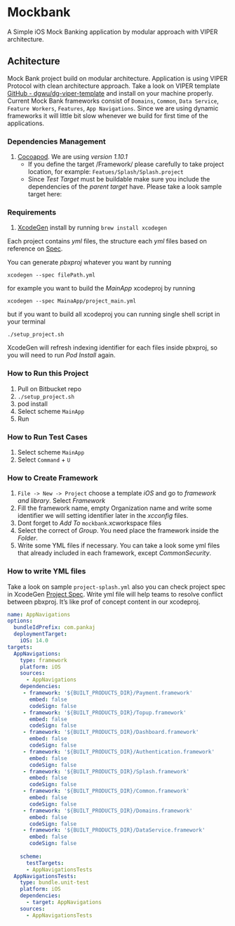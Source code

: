 # Mockbank
A Simple iOS Mock Banking application by modular approach with VIPER architecture.

## Achitecture
Mock Bank project build on modular architecture.
Application is using VIPER Protocol with clean architecture approach. Take a look on VIPER template [GitHub - dgwu/dg-viper-template](https://github.com/dgwu/dg-viper-template) and install on your machine properly.
Current Mock Bank frameworks consist of `Domains`, `Common`, `Data Service`, `Feature Workers`, `Features`, `App Navigations`.
Since we are using dynamic frameworks it will little bit slow whenever we build for first time of the applications.

### Dependencies Management
1. [Cocoapod](_https://guides.cocoapods.org/_). We are using *version 1.10.1*
    * If you define the target /Framework/ please carefully to take project location, for example: `Featues/Splash/Splash.project` 
    * Since *Test Target* must be buildable make sure you include the dependencies of the *parent target* have. Please take a look sample target here:

### Requirements
1. [XcodeGen](_https://github.com/yonaskolb/XcodeGen_) install by running `brew install xcodegen`

Each project contains *yml* files, the structure each *yml* files based on reference on [Spec](_https://github.com/yonaskolb/XcodeGen/blob/master/Docs/ProjectSpec.md_). 

You can generate *pbxproj* whatever you want by running

 `xcodegen --spec filePath.yml`

for example you want to build the *MainApp* xcodeproj by running

`xcodegen --spec MainaApp/project_main.yml`

but if you want to build all xcodeproj you can running single shell script in your terminal

 `./setup_project.sh` 

XcodeGen will refresh indexing identifier for each files inside pbxproj, so you will need to run *Pod Install* again.

### How to Run this Project
1. Pull on Bitbucket repo
2. `./setup_project.sh`
3. pod install
4. Select scheme `MainApp` 
5. Run

### How to Run Test Cases
1. Select scheme `MainApp`
2. Select `Command` + `U` 


### How to Create Framework
1. `File -> New -> Project` choose a template *iOS* and go to *framework and library*. Select *Framework*
2. Fill the framework name, empty Organization name and write some identifier we will setting identifier later in the *xcconfig* files.
3. Dont forget to *Add To* `mockbank`.xcworkspace files
4. Select the correct of *Group*. You need place the framework inside the *Folder*.
5. Write some YML files if necessary. You can take a look some yml files that already included in each framework, except *CommonSecurity*.

### How to write YML files
Take a look on sample `project-splash.yml` also you can check project spec in XcodeGen [Project Spec](https://github.com/yonaskolb/XcodeGen/blob/master/Docs/ProjectSpec.md). Write yml file will help teams to resolve conflict between pbxproj. It’s like prof of concept content in our xcodeproj.

```yaml
name: AppNavigations
options:
  bundleIdPrefix: com.pankaj
  deploymentTarget:
    iOS: 14.0
targets:
  AppNavigations:
    type: framework
    platform: iOS
    sources:
      - AppNavigations
    dependencies:
     - framework: '${BUILT_PRODUCTS_DIR}/Payment.framework'
       embed: false
       codeSign: false
     - framework: '${BUILT_PRODUCTS_DIR}/Topup.framework'
       embed: false
       codeSign: false
     - framework: '${BUILT_PRODUCTS_DIR}/Dashboard.framework'
       embed: false
       codeSign: false
     - framework: '${BUILT_PRODUCTS_DIR}/Authentication.framework'
       embed: false
       codeSign: false
     - framework: '${BUILT_PRODUCTS_DIR}/Splash.framework'
       embed: false
       codeSign: false
     - framework: '${BUILT_PRODUCTS_DIR}/Common.framework'
       embed: false
       codeSign: false
     - framework: '${BUILT_PRODUCTS_DIR}/Domains.framework'
       embed: false
       codeSign: false
     - framework: '${BUILT_PRODUCTS_DIR}/DataService.framework'
       embed: false
       codeSign: false
       
    scheme:
      testTargets:
      - AppNavigationsTests
  AppNavigationsTests:
    type: bundle.unit-test
    platform: iOS
    dependencies:
      - target: AppNavigations
    sources:
      - AppNavigationsTests
```
